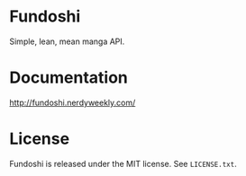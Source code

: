 # Fundoshi

Simple, lean, mean manga API.

# Documentation

http://fundoshi.nerdyweekly.com/

# License

Fundoshi is released under the MIT license. See `LICENSE.txt`.
